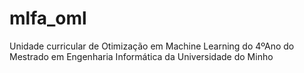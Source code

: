 # mlfa_oml
Unidade curricular de Otimização em Machine Learning do 4ºAno do Mestrado em Engenharia Informática da Universidade do Minho
